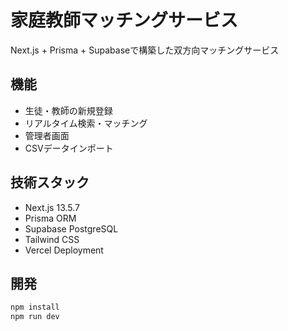 # 家庭教師マッチングサービス

Next.js + Prisma + Supabaseで構築した双方向マッチングサービス

## 機能

- 生徒・教師の新規登録
- リアルタイム検索・マッチング
- 管理者画面
- CSVデータインポート

## 技術スタック

- Next.js 13.5.7
- Prisma ORM
- Supabase PostgreSQL
- Tailwind CSS
- Vercel Deployment

## 開発

```bash
npm install
npm run dev
```